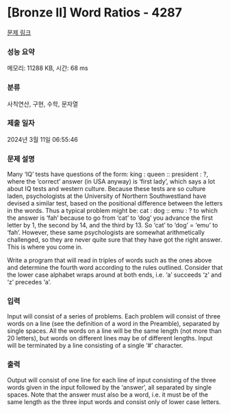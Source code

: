 # [Bronze II] Word Ratios - 4287 

[문제 링크](https://www.acmicpc.net/problem/4287) 

### 성능 요약

메모리: 11288 KB, 시간: 68 ms

### 분류

사칙연산, 구현, 수학, 문자열

### 제출 일자

2024년 3월 11일 06:55:46

### 문제 설명

<p>Many ‘IQ’ tests have questions of the form: king : queen :: president : ?, where the ‘correct’ answer (in USA anyway) is ‘first lady’, which says a lot about IQ tests and western culture. Because these tests are so culture laden, psychologists at the University of Northern Southwestland have devised a similar test, based on the positional difference between the letters in the words. Thus a typical problem might be: cat : dog :: emu : ? to which the answer is ‘fah’ because to go from ‘cat’ to ‘dog’ you advance the first letter by 1, the second by 14, and the third by 13. So ‘cat’ to ‘dog’ = ‘emu’ to ‘fah’. However, these same psychologists are somewhat arithmetically challenged, so they are never quite sure that they have got the right answer. This is where you come in.</p>

<p>Write a program that will read in triples of words such as the ones above and determine the fourth word according to the rules outlined. Consider that the lower case alphabet wraps around at both ends, i.e. ‘a’ succeeds ‘z’ and ‘z’ precedes ‘a’.</p>

### 입력 

 <p>Input will consist of a series of problems. Each problem will consist of three words on a line (see the definition of a word in the Preamble), separated by single spaces. All the words on a line will be the same length (not more than 20 letters), but words on different lines may be of different lengths. Input will be terminated by a line consisting of a single ‘#’ character.</p>

### 출력 

 <p>Output will consist of one line for each line of input consisting of the three words given in the input followed by the ‘answer’, all separated by single spaces. Note that the answer must also be a word, i.e. it must be of the same length as the three input words and consist only of lower case letters.</p>

